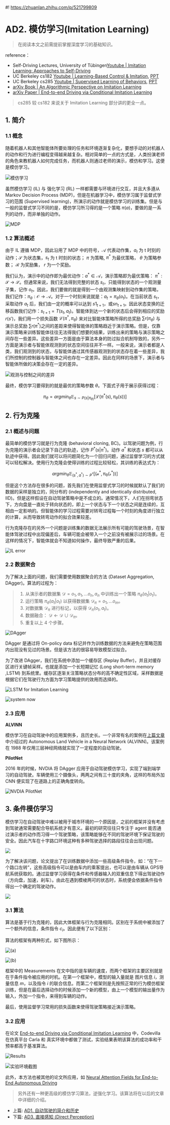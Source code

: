 #! https://zhuanlan.zhihu.com/p/521799809
# AD2. 模仿学习(Imitation Learning)

> 在阅读本文之前需提前掌握深度学习的基础知识。

reference：
- Self-Driving Lectures, University of Tübingen[Youtube | Imitation Learning: Approaches to Self-Driving](https://www.youtube.com/watch?v=twMHsKYtHKA&list=PL05umP7R6ij321zzKXK6XCQXAaaYjQbzr&index=4)
- UC Berkeley cs182 [Youtube | Learning-Based Control & Imitation](https://www.youtube.com/watch?v=kGc8jOy5_zY), [PPT](https://cs182sp21.github.io/static/slides/lec-14.pdf)
- UC Berkeley cs285 [Youtube | Supervised Learning of Behaviors](https://www.youtube.com/watch?v=H_z7vxGhsQk&list=PL_iWQOsE6TfURIIhCrlt-wj9ByIVpbfGc&index=7), [PPT](https://rail.eecs.berkeley.edu/deeprlcourse/static/slides/lec-2.pdf)
- [arXiv Book | An Algorithmic Perspective on Imitation Learning](https://arxiv.org/abs/1811.06711)
- [arXiv Paper | End-to-end Driving via Conditional Imitation Learning](https://arxiv.org/abs/1710.02410)

> cs285 较 cs182 来说关于 Imitation Learning 部分讲的更全一点。

## 1. 简介

### 1.1 概念

随着机器人和其他智能体所要处理的任务和环境逐渐复杂化，要想手动的对机器人的动作和行为进行编程变得越来越复杂。相对简单的一点的方式是，人类扮演老师的角色来教机器人如何完成任务，而机器人则通过老师的演示，模仿和学习。这便是模仿学习。

![模仿学习](pics/IL_pipeline.png)

虽然模仿学习 (IL) 与 强化学习 (RL) 一样都需要与环境进行交互，并且大多遵从 Markov Decision Process (MDP)，但是在机器学习中，模仿学习属于监督式学习的范围 (Supervised learning)，所演示的动作就是模仿学习的训练集。但是与一般的监督式学习不同的是，模仿学习所习得的是一个策略 $\pi(a)$，要做的是一系列的动作，而非单独的动作。

![MDP](./pics/mdpnew.png)

### 1.2 算法概述

由于 IL 遵循 MDP，因此沿用了 MDP 中的符号，$\mathcal{A}$ 代表动作集，$a_t$ 为 t 时刻的动作；$\mathcal{S}$ 为状态集，$s_t$ 为 t 时刻的状态； $\pi$ 为策略, $\pi^*$ 为最优策略， $\theta$ 为策略参数； $\mathcal{R}$ 为奖励集， $r$ 为一个奖励。

我们认为，演示中的动作即为最优动作：$a^*\in \mathcal{A}$，演示策略即为最优策略： $\pi ^*: \mathcal{S} \rightarrow \mathcal{S}$。但通常来说，我们无法得到完整的状态 $s_t$，只能得到状态的一个观测量子集，记作 $o_t$。因此，我们要做的就是得到一个由观测集映射到动作集的策略，我们记作：$\pi _{\theta}: \mathcal{O} \rightarrow \mathcal{A}$。对于一个时刻来说就是：$a_t = \pi _{\theta}(o_t)$。在当前状态 $s_t$，采取动作 $a_t$ 后，我们由一定的概率可以达到 $s1_{t+1}$，或$sn_{t+1}$。因此状态变换的迁移函数我们记作：$s_{t+1} = T(s_t,a_t)$。智能体到达一个新的状态后会得到相应的奖励 $r(s')$，我们用一个损失函数 $\mathcal{L}(\pi^*,\pi _{\theta})$ 来对比智能体策略所得的总奖励 $\sum r(\pi _{\theta})$ 与演示总奖励 $\sum r(\pi ^*)$之间的差距来使得智能体的策略趋近于演示策略。但是，仅靠演示策略来训练智能体往往无法得我们想要的结果，训练出来的策略与演示策略之间存在一些差异。这些差异一方面是由于算法本身的防过拟合机制导致的，另外一方面是演示者与智能体观测到的状态空间往往并不一样。一般来说，演示者都是人类，我们观测到的状态，与智能体通过其传感器观测到的状态存在着一些差异，我们所控制的控制器与智能体之间也存在一定差异。因此在同样的场景下，演示者与智能体所做的决策会存在一定的差异。

![观测与控制之间的差异](./pics/sys_diff.png)

最终，模仿学习要得到的就是最优的策略参数 $\theta$。下面式子用于展示获得过程：

$$
\pi _{\theta} = argmin _{\theta} \mathbb{E}_{s \sim P(s|\pi _{\theta)}}[\mathcal{L}(\pi^*(s),\pi _{\theta}(s))]
$$

## 2. 行为克隆

### 2.1 概述与问题

最简单的模仿学习就是行为克隆 (behavioral cloning, BC)。以驾驶问题为例，行为克隆的演示者会记录下自己的轨迹，记作 $P^*(s|\pi^*)$。动作 $a^*$ 和状态 $s$ 都可以从轨迹中获得。因此我们就可以将问题简化为一个回归问题，通过监督学习的方式就可以轻松解决。使用行为克隆会使得训练的过程比较轻松，其训练的表达式为：

$$
argmin_{\theta} \mathbb{E}_{(s^*,a^*)\sim P^*}[\mathcal{(a^*,\pi_{\theta}(s^*))}]
$$

但是这个方法存在很多的问题，首先我们在使用监督式学习的时候就默认了我们的数据的采样是独立的，同分布的 (independently and identically distributed, IID)。但是这样假设在自动驾驶策略中是不成立的。通常情况下，人们在拐弯状态下，方向盘是一直处于转向状态的，即上一个状态与下一个状态之间是连续的，互相由一定影响的。但智能体的学习过程需要对转弯过程每一个时刻的角度进行独立的计算，从而导致转弯动作的拟合效果较差。

行为克隆存在的另外一个问题是训练集的数据无法展示所有可能的驾驶场景，在智能体驾驶过程中出现偏差后，车辆可能会被带入一个之前没有被展示过的场景。在这样的情况下，智能体就会不知道如何操作，最终导致严重的后果。

![IL error](./pics/IL_error.png)

### 2.2 数据聚合 

为了解决上面的问题，我们需要使用数据聚合的方法 (Dataset Aggregation, DAgger)。算法的过程为：


> 1. 从演示者的数据集 $\mathcal{D}={o_1, a_1,...o_n,a_n}$ 中训练出一个策略 $\pi_{\theta}(a_t | o_t)$。
> 2. 运行策略 $\pi_{\theta}(a_t | o_t)$ 以获得数据集  $\mathcal{D}_{\pi}={o_1,...o_m}$。
> 3. 对数据集 $\mathcal{D}_{\pi}$ 进行标记，以获得 $\mathcal{D}_{\pi}(o_t,a_t)$。
> 4. 数据融合： $\mathcal{D} \leftarrow \mathcal{D} \cup \mathcal{D}_{\pi}$。
> 5. 重复以上 4 个步骤。

![DAgger](./pics/DAgger.png)

DAgger 是通过将 On-policy data 标记并作为训练数据的方法来避免在策略范围内出现没有见过的场景。但是该方法的很容易导致模型过拟合。

为了改进 DAgger，我们在系统中添加一个缓存区 (Replay Buffer)，并且对缓存区进行关键帧采样。也就是添加一个长短期记忆 (Long short-term memory ,LSTM) 到系统里。缓存区逐渐关注策略状态分布的高不确定性区域，采样数据是根据它们在驾驶行为方面为学习策略提供的效用而选择的。

![LSTM for Imitation Learning](./pics/LSTM_IL.png)

![system now](./pics/LSTM_sys.png)

### 2.3 应用

**ALVINN**

模仿学习在自动驾驶中的应用案例多，且历史长。一个非常有名的案例在[上篇文章](https://zhuanlan.zhihu.com/p/518099071)中介绍过的 Autonomous Land Vehicle in a Neural Network (ALVINN)。该案例在 1988 年仅用三层神经网络就实现了一定程度的自动驾驶。

**PilotNet**

2016 年的时候，NVDIA 将 DAgger 应用于自动驾驶模仿学习，实现了端到端学习的自动驾驶。车辆使用三个摄像头，两两之间有三十度的夹角，这样的布局外加 CNN 便实现了在道路上的正确角度转向。

![NVDIA PilotNet](./pics/nvdia-dave.png)

## 3. 条件模仿学习

模仿学习在自动驾驶中难以被用于城市环境的一个原因是，之前的框架并没有考虑到驾驶通常需要配合导航系统才有意义。最初的研究往往只专注于 agent 能否通过演示者的动作而习得一个驾驶策略，该策略能够在不同的驾驶环境下保证驾驶的安全。因此汽车在十字路口环境这种有多种驾驶选择的路段往往会出现问题。

![](pics/skier.png)

为了解决该问题，论文提出了在训练数据中添加一些高级条件指令，如：“在下一个路口左转”，这些高级指令可以是由车内的乘客提出，也可以是由车辆从 GPS导航系统获取的。通过监督学习获得在条件和传感器输入的双重信息下得出驾驶动作（方向盘，加速，刹车）。由此在遇到模棱两可的状态时，系统便会依据条件指令得出一个确定的驾驶动作。

![](pics/high_level.jpg)

### 3.1 算法

算法是基于行为克隆的，因此大体框架与行为克隆相同。区别在于系统中被添加了一个额外的信息，条件指令 $c_i$。因此便有了以下区别：


算法的框架有两种形式，如下图所示：

![(a)](pics/net_arch.jpg)

![(b)](pics/net_arch_branch.jpg)

框架中的 Measurements 在文中指的是车辆的速度，而两个框架的主要区别就是在于条件指令被应用的时机。在第一个框架中，模型的输入量就是 图片信息 $i$，测量信息 $m$，以及指令 $i$ 的联合信息。而第二个框架则是先按照正常的行为模仿框架训练，但是在最后选择动作的时候添加一个新的模型，由上一个模型的输出量作为输入，外加一个指令，来得到车辆的动作。

最后，使用监督学习常用的损失函数来使得驾驶策略接近演示策略。

### 3.2 应用

在论文 [End-to-end Driving via Conditional Imitation Learning](https://arxiv.org/abs/1710.02410) 中，Codevilla 在仿真平台 Carla 和 真实环境中都做了测试，实验结果表明该算法的成功率和干预率都高于基准算法。

![Results](pics/res.png)

![实验环境截图](pics/ex.png)

此外，本方法也被其他的论文所应用，如 [Neural Attention Fields for End-to-End Autonomous Driving](https://openaccess.thecvf.com/content/ICCV2021/html/Chitta_NEAT_Neural_Attention_Fields_for_End-to-End_Autonomous_Driving_ICCV_2021_paper.html)


> 另外还有一种更高级的模仿学习算法，逆强化学习。该算法将在以后的文章中详细的介绍。

- 上篇: [AD1. 自动驾驶的简介和历史](https://zhuanlan.zhihu.com/p/518099071)
- 下篇: [AD3. 直接感知 (Direct Perception)](https://zhuanlan.zhihu.com/p/524371862)
